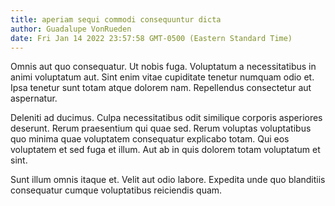 ```yaml
---
title: aperiam sequi commodi consequuntur dicta
author: Guadalupe VonRueden
date: Fri Jan 14 2022 23:57:58 GMT-0500 (Eastern Standard Time)
---
```

Omnis aut quo consequatur. Ut nobis fuga. Voluptatum a necessitatibus in animi voluptatum aut. Sint enim vitae cupiditate tenetur numquam odio et. Ipsa tenetur sunt totam atque dolorem nam. Repellendus consectetur aut aspernatur.

 Deleniti ad ducimus. Culpa necessitatibus odit similique corporis asperiores deserunt. Rerum praesentium qui quae sed. Rerum voluptas voluptatibus quo minima quae voluptatem consequatur explicabo totam. Qui eos voluptatem et sed fuga et illum. Aut ab in quis dolorem totam voluptatum et sint.

 Sunt illum omnis itaque et. Velit aut odio labore. Expedita unde quo blanditiis consequatur cumque voluptatibus reiciendis quam.